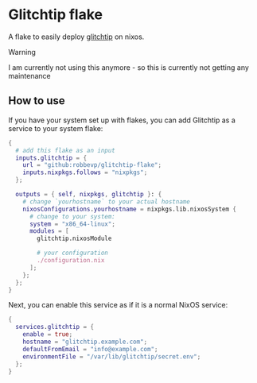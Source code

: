 # Glitchtip flake

A flake to easily deploy [glitchtip](https://glitchtip.com) on nixos.

> [!WARNING]
> I am currently not using this anymore - so this is currently not getting any maintenance

## How to use

If you have your system set up with flakes, you can add Glitchtip as a
service to your system flake:

```nix
{
  # add this flake as an input
  inputs.glitchtip = {
    url = "github:robbevp/glitchtip-flake";
    inputs.nixpkgs.follows = "nixpkgs";
  };

  outputs = { self, nixpkgs, glitchtip }: {
    # change `yourhostname` to your actual hostname
    nixosConfigurations.yourhostname = nixpkgs.lib.nixosSystem {
      # change to your system:
      system = "x86_64-linux";
      modules = [
        glitchtip.nixosModule

        # your configuration
        ./configuration.nix
      ];
    };
  };
}
```

Next, you can enable this service as if it is a normal NixOS service:

```nix
{
  services.glitchtip = {
    enable = true;
    hostname = "glitchtip.example.com";
    defaultFromEmail = "info@example.com";
    environmentFile = "/var/lib/glitchtip/secret.env";
  };
}
```
